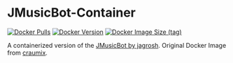 # JMusicBot-Container
[![Docker Pulls](https://img.shields.io/docker/pulls/jualmi/jmusicbot)](https://hub.docker.com/r/jualmi/jmusicbot)
[![Docker Version](https://img.shields.io/docker/v/jualmi/jmusicbot)](https://hub.docker.com/r/jualmi/jmusicbot)
[![Docker Image Size (tag)](https://img.shields.io/docker/image-size/jualmi/jmusicbot/latest)](https://hub.docker.com/r/jualmi/jmusicbot)

A containerized version of the [JMusicBot by jagrosh](https://github.com/jagrosh/MusicBot).
Original Docker Image from [craumix]([https://github.com/jagrosh/MusicBot](https://github.com/Craumix/jmb-container)).
